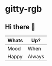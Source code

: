 # gitty-rgb
## Hi there 👋

| Whats | Up? |
| ----------- | ----------- |
| Mood | When |
| Happy | Always |
